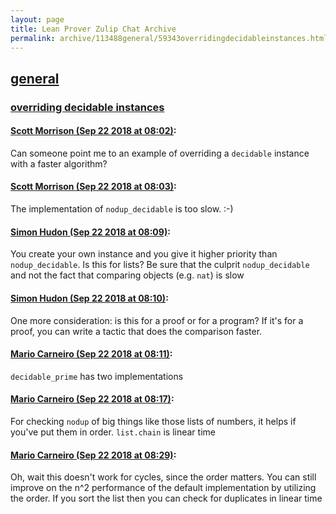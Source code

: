 ```yaml
---
layout: page
title: Lean Prover Zulip Chat Archive 
permalink: archive/113488general/59343overridingdecidableinstances.html
---
```


## [general](index.html)
### [overriding decidable instances](59343overridingdecidableinstances.html)

#### [Scott Morrison (Sep 22 2018 at 08:02)](https://leanprover.zulipchat.com/#narrow/stream/113488-general/topic/overriding%20decidable%20instances/near/134423873):
Can someone point me to an example of overriding a `decidable` instance with a faster algorithm?

#### [Scott Morrison (Sep 22 2018 at 08:03)](https://leanprover.zulipchat.com/#narrow/stream/113488-general/topic/overriding%20decidable%20instances/near/134423881):
The implementation of `nodup_decidable` is too slow. :-)

#### [Simon Hudon (Sep 22 2018 at 08:09)](https://leanprover.zulipchat.com/#narrow/stream/113488-general/topic/overriding%20decidable%20instances/near/134424056):
You create your own instance and you give it higher priority than `nodup_decidable`. Is this for lists? Be sure that the culprit `nodup_decidable` and not the fact that comparing objects (e.g. `nat`) is slow

#### [Simon Hudon (Sep 22 2018 at 08:10)](https://leanprover.zulipchat.com/#narrow/stream/113488-general/topic/overriding%20decidable%20instances/near/134424102):
One more consideration: is this for a proof or for a program? If it's for a proof, you can write a tactic that does the comparison faster.

#### [Mario Carneiro (Sep 22 2018 at 08:11)](https://leanprover.zulipchat.com/#narrow/stream/113488-general/topic/overriding%20decidable%20instances/near/134424115):
`decidable_prime` has two implementations

#### [Mario Carneiro (Sep 22 2018 at 08:17)](https://leanprover.zulipchat.com/#narrow/stream/113488-general/topic/overriding%20decidable%20instances/near/134424265):
For checking `nodup` of big things like those lists of numbers, it helps if you've put them in order. `list.chain` is linear time

#### [Mario Carneiro (Sep 22 2018 at 08:29)](https://leanprover.zulipchat.com/#narrow/stream/113488-general/topic/overriding%20decidable%20instances/near/134424560):
Oh, wait this doesn't work for cycles, since the order matters. You can still improve on the n^2 performance of the default implementation by utilizing the order. If you sort the list then you can check for duplicates in linear time

